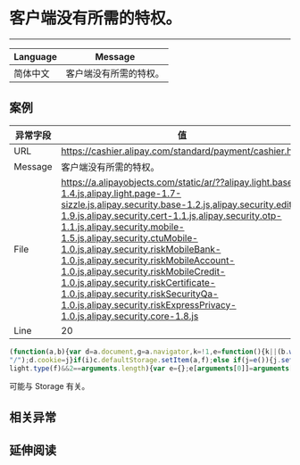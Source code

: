 
# 客户端没有所需的特权。

----

| Language | Message                |
|----------|------------------------|
| 简体中文 | 客户端没有所需的特权。 |

## 案例

| 异常字段 | 值                                                                                                                                                                                                                                                                                                                                                                                                                                                                                                                                                       |
|----------|----------------------------------------------------------------------------------------------------------------------------------------------------------------------------------------------------------------------------------------------------------------------------------------------------------------------------------------------------------------------------------------------------------------------------------------------------------------------------------------------------------------------------------------------------------|
| URL      | https://cashier.alipay.com/standard/payment/cashier.htm                                                                                                                                                                                                                                                                                                                                                                                                                                                                                                  |
| Message  | 客户端没有所需的特权。                                                                                                                                                                                                                                                                                                                                                                                                                                                                                                                                   |
| File     | https://a.alipayobjects.com/static/ar/??alipay.light.base-1.4.js,alipay.light.page-1.7-sizzle.js,alipay.security.base-1.2.js,alipay.security.edit-1.9.js,alipay.security.cert-1.1.js,alipay.security.otp-1.1.js,alipay.security.mobile-1.5.js,alipay.security.ctuMobile-1.0.js,alipay.security.riskMobileBank-1.0.js,alipay.security.riskMobileAccount-1.0.js,alipay.security.riskMobileCredit-1.0.js,alipay.security.riskCertificate-1.0.js,alipay.security.riskSecurityQa-1.0.js,alipay.security.riskExpressPrivacy-1.0.js,alipay.security.core-1.8.js |
| Line     | 20                                                                                                                                                                                                                                                                                                                                                                                                                                                                                                                                                       |

<!-- start-line=19; -->
```javascript
(function(a,b){var d=a.document,g=a.navigator,k=!1,e=function(){k||(b.write('<input type="hidden" id="__ud" style="behavior:url("#default#userData")"/>'),k=!0);return b.get("__ud")},c={cookie:null,defaultStorage:a.localStorage,set:function(a,f){if(c.cookie&&g.cookieEnabled){var j=a+"="+encodeURIComponent(f);if(c.cookie.days)var k=new Date((new Date).getTime()+864E5*c.cookie.days),j=j+("; expires="+k.toGMTString());c.cookie.domain&&(j+="; domain="+c.cookie.domain);j+="; path="+(c.cookie.path||b.urlParts[4]||
"/");d.cookie=j}if(i)c.defaultStorage.setItem(a,f);else if(j=e()){j.setAttribute(a,f);try{j.save("__ud")}catch(h){}}},get:function(a){if(c.cookie){if(g.cookieEnabled){var f=d.cookie,j=f.indexOf(a+"=");return-1!=j?(j+=a.length+1,a=f.indexOf(";",j),-1==a&&(a=f.length),b.decode(f.substring(j,a)||"")):null}return""}if(i)f=c.defaultStorage.getItem(a);else if(j=e()){try{j.load("__ud")}catch(k){}f=j.getAttribute(a)}return f||""}},i=!!c.defaultStorage;b.module("client/storage",c)})(window,light);light.extend({get:function(a){return!a?null:"string"===typeof a?!light.node||/^[\w-]+$/.test(a)?document.getElementById(a):light.node(a)[0]:a.getConfig?a[0]||null:a},write:function(a){if("complete"===document.readyState){var f=document.createElement("span");f.innerHTML=a;document.body.appendChild(f)}else document.write(a)},isHTMLElement:function(a){return a&&(1===a.nodeType||9===a.nodeType)},hasClass:function(a,f){return a?RegExp("(\\s|^)"+f+"(\\s|$)").test(a.className):!1},setStyle:function(a,f){if("string"===
light.type(f)&&2==arguments.length){var e={};e[arguments[0]]=arguments[1];f=e}for(var b in f)e=f[b],"number"===typeof e&&(e+="px"),"opacity"==b?1>e&&0<e&&(isIE&&9>light.client.info.browser.version[0]?a.style.filter="alpha(opacity="+100*e+")":a.style.opacity=1.0E-5>e?0:e):a.style["float"==b||"cssFloat"==b?void 0===typeof a.style.styleFloat?"cssFloat":"styleFloat":b]=e;return this},getStyle:function(a,f){var e=a.currentStyle?a.currentStyle[f]:document.defaultView.getComputedStyle(a,null)[f];"string"===
```

可能与 Storage 有关。

## 相关异常


## 延伸阅读
